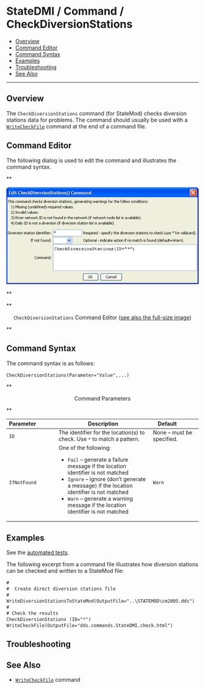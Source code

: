 # StateDMI / Command / CheckDiversionStations #

* [Overview](#overview)
* [Command Editor](#command-editor)
* [Command Syntax](#command-syntax)
* [Examples](#examples)
* [Troubleshooting](#troubleshooting)
* [See Also](#see-also)

-------------------------

## Overview ##

The `CheckDiversionStations` command (for StateMod)
checks diversion stations data for problems.  The command should usually be used with a
[`WriteCheckFile`](../WriteCheckFile/WriteCheckFile.md) command at the end of a command file.

## Command Editor ##

The following dialog is used to edit the command and illustrates the command syntax.

**<p style="text-align: center;">
![CheckDiversionStations](CheckDiversionStations.png)
</p>**

**<p style="text-align: center;">
`CheckDiversionStations` Command Editor (<a href="../CheckDiversionStations.png">see also the full-size image</a>)
</p>**

## Command Syntax ##

The command syntax is as follows:

```text
CheckDiversionStations(Parameter="Value",...)
```
**<p style="text-align: center;">
Command Parameters
</p>**

| **Parameter**&nbsp;&nbsp;&nbsp;&nbsp;&nbsp;&nbsp;&nbsp;&nbsp;&nbsp;&nbsp;&nbsp;&nbsp; | **Description** | **Default**&nbsp;&nbsp;&nbsp;&nbsp;&nbsp;&nbsp;&nbsp;&nbsp;&nbsp;&nbsp; |
| --------------|-----------------|----------------- |
| `ID` | The identifier for the location(s) to check.  Use `*` to match a pattern. | None – must be specified. |
| `IfNotFound` | One of the following:<ul><li>`Fail` – generate a failure message if the location identifier is not matched</li><li>`Ignore` – ignore (don’t generate a message) if the location identifier is not matched</li><li>`Warn` – generate a warning message if the location identifier is not matched</li></ul> | `Warn` |

## Examples ##

See the [automated tests](https://github.com/OpenCDSS/cdss-app-statedmi-test/tree/master/test/regression/commands/CheckDiversionStations).

The following excerpt from a command file illustrates how diversion stations can be checked and written to a StateMod file:

```
#
#  Create direct diversion stations file
#
WriteDiversionStationsToStateMod(OutputFile="..\STATEMOD\cm2005.dds")
#
# Check the results
CheckDiversionStations (ID="*")
WriteCheckFile(OutputFile="dds.commands.StateDMI.check.html")
```

## Troubleshooting ##

## See Also ##

* [`WriteCheckFile`](../WriteCheckFile/WriteCheckFile.md) command
